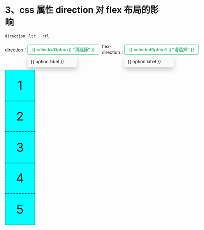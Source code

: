 # 3、css 属性 direction 对 flex 布局的影响

```css
direction：ltr | rtl
```

<div style="display: flex;flex-direction: row;align-items: center;">
  <div>direction：</div>
  <div class="dropdown" :key="'1'">
    <button class="dropdown-btn" :key="'1-1'" @click="this.isOpen = !this.isOpen"> {{ selectedOption || "请选择" }} </button>
    <ul v-if="isOpen" class="dropdown-menu" :key="'1-1-1'">
      <li v-for="(option, index) in options" :key="index" @click="selectOption(option.value)"> {{ option.label }} </li>
    </ul>
  </div>
  <div>flex-direction：</div>
  <div class="dropdown" :key="'2'">
    <button class="dropdown-btn" :key="'2-1'" @click="this.flexOpen = !this.flexOpen"> {{ selectedOption1 || "请选择" }} </button>
    <ul v-if="flexOpen" class="dropdown-menu" :key="'2-1-1'">
      <li v-for="(option, index) in options1" :key="index" @click="selectOption1(option.value)"> {{ option.label }} </li>
    </ul>
  </div>
</div>

<br/><!--  -->

<div :class="'flex container' + css + css1">
  <div class="item">1</div>
  <div class="item">2</div>
  <div class="item">3</div>
  <div class="item">4</div>
  <div class="item">5</div>
</div>

<script>
export default {
  data () {
    return {
      css: '',
      css1: '',
      isOpen: false,
      flexOpen: false,
      selectedOption: '',
      options: [
        {label: "ltr", value: "ltr"},
        {label: "rtl", value: "rtl"}
      ],
      options1: [
        {label: "row", value: "row"},
        {label: "row-reverse", value: "row-reverse"},
        {label: "column", value: "column"},
        {label: "column-reverse", value: "column-reverse"}
      ]
    };
  },
  mounted () {
  },
  methods: {
    // 选择选项
    selectOption(value) {
      this.selectedOption = value;
      this.css = " " + value;
      this.isOpen = false; // 选择后关闭下拉菜单
    },
        // 选择选项
    selectOption1(value) {
      this.selectedOption1 = value;
      this.css1 = " " + value;
      this.flexOpen = false; // 选择后关闭下拉菜单
    },
  }
};
</script>

<style scoped>
.lrt {
  direction: ltr;
}
.rtl {
  direction: rtl;
}
.row {
  flex-direction: row;
}
.row-reverse {
  flex-direction: row-reverse;
}
.column {
  flex-direction: column;
}
.column-reverse {
  flex-direction: column-reverse;
}
img {
  max-width: 70%;
  height: auto;
}
.flex {
  display: flex;
}
.container {
  width: 100%;
  background: yellow;
  box-sizing: border-box;
}
.item {
  border: dashed 1px;
  font-size: 40px;
  height: 100px;
  width: 19%;
  display: flex;
  align-items: center;
  justify-content: center;
  background: cyan;
  box-sizing: border-box;
}
.dropdown {
  position: relative;
  display: inline-block;
}

.dropdown-btn {
  min-width: 100px;
  margin: 5px 10px 5px 0;
  display: inline-block;
  font-size: 14px;
  color: #42b883;
  line-height: 1;
  font-weight: bold;
  text-align: center;
  white-space: nowrap;
  cursor: pointer;
  background: #fff;
  border: 1px solid #42b883;
  border-radius: 4px;
  box-sizing: border-box;
  transition: .1s;
  padding: 8px 14px;
}
.dropdown-btn:hover {
  border-color: #dcdfe6;
  background: #ecf5ff
}
.dropdown-menu {
  position: absolute;
  top: 100%;
  left: 0;
  background-color: #f9f9f9;
  min-width: 160px;
  box-shadow: 0px 8px 16px rgba(0, 0, 0, 0.2);
  border-radius: 5px;
  list-style: none;
  padding: 0;
  margin: 0;
}

.dropdown-menu li {
  padding: 10px;
  text-align: left;
  cursor: pointer;
}
.dropdown-menu li:hover {
  background-color: #ddd;
}
</style>
